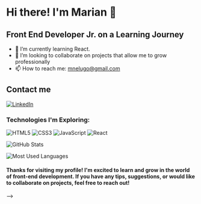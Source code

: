 <!-- Header -->
# Hi there! I'm Marian 👋

## Front End Developer Jr. on a Learning Journey
- 🌱 I’m currently learning React.
- 👯 I’m looking to collaborate on projects that allow me to grow professionally
- 📫 How to reach me: mnelugo@gmail.com
  
## Contact me
[![LinkedIn](https://img.shields.io/badge/LinkedIn-%20yourname-blue)]([https://www.linkedin.com/in/yourname/](https://www.linkedin.com/in/marian-estigarribia/))

<!-- Technologies Section -->
### Technologies I'm Exploring:

![HTML5](https://img.shields.io/badge/HTML5-%23E34F26)
![CSS3](https://img.shields.io/badge/CSS3-%231572B6)
![JavaScript](https://img.shields.io/badge/JavaScript-%23F7DF1E)
![React](https://img.shields.io/badge/React-%2361DAFB)
<!-- ![Vue.js](https://img.shields.io/badge/Vue.js-%234FC08D)
![SASS](https://img.shields.io/badge/SASS-%23CC6699)-->

<!-- Featured Projects Section 
### Featured Projects:

- [Project 1](URL_OF_PROJECT_1) - An interactive web project showcasing my progress in HTML and CSS.
- [Project 2](URL_OF_PROJECT_2) - A simple React app demonstrating my understanding of JavaScript.-->

<!-- GitHub Stats Section -->
![GitHub Stats](https://github-readme-stats.vercel.app/api?username=YOUR_USERNAME&show_icons=true&theme=radical)

<!-- Most Used Languages Section -->
![Most Used Languages](https://github-readme-stats.vercel.app/api/top-langs/?username=YOUR_USERNAME&layout=compact&theme=radical)

<!-- Closing Line -->
#### Thanks for visiting my profile! I'm excited to learn and grow in the world of front-end development. If you have any tips, suggestions, or would like to collaborate on projects, feel free to reach out!



-->
